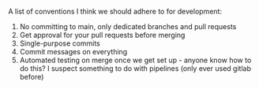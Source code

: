 A list of conventions I think we should adhere to for development:

1. No committing to main, only dedicated branches and pull requests
2. Get approval for your pull requests before merging
3. Single-purpose commits
4. Commit messages on everything
5. Automated testing on merge once we get set up - anyone know how to do this? I suspect something to do with pipelines (only ever used gitlab before)
